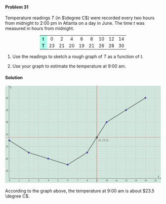 <div class="alert alert-warning" role="alert">
<h4 class="alert-heading">Problem 31</h4>

Temperature readings $T$ (in $\degree C$) were recorded every two hours from midnight to 2:00 pm in Atlanta on a day in June. The time $t$ was measured in hours from midnight.

<div style="text-align:center">
<table style="display:inline">
    <tr>
        <td style="background-color: #aaffea; font-weight: 600;"> t </td>
        <td>0</td><td>2</td><td>4</td><td>6</td><td>8</td><td>10</td><td>12</td><td>14</td>
    <tr>
    <tr>
        <td style="background-color: #aaffea; font-weight: 600;"> T </td>
        <td>23</td><td>21</td><td>20</td><td>19</td><td>21</td><td>26</td><td>28</td><td>30</td>
    <tr>
</table>
</div>

1. Use the readings to sketch a rough graph of $T$ as a function of $t$.

2. Use your graph to estimate the temperature at 9:00 am.

</div>

<div class="alert alert-success" role="alert">
<h4 class="alert-heading">Solution</h4>

![](_media/graph4.png)

According to the graph above, the temperature at 9:00 am is about $23.5 \degree C$.

</div>

